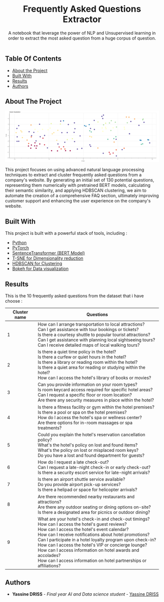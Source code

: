 <p align="center">
  <h1 align="center">Frequently Asked Questions Extractor</h1>

  <p align="center">
    A notebook that leverage the power of NLP and Unsupervised learning in order to extract the most asked question from a huge corpus of question.
    <br/>
    <br/>
  </p>
</p>



## Table Of Contents

* [About the Project](#about-the-project)
* [Built With](#built-with)
* [Results](#results)
* [Authors](#authors)

## About The Project

![cluster plot](images/clusters_plot.png)

This project focuses on using advanced natural language processing techniques to extract and cluster frequently asked questions from a company's website. By generating an initial set of 130 potential questions, representing them numerically with pretrained BERT models, calculating their semantic similarity, and applying HDBSCAN clustering, we aim to automate the creation of a comprehensive FAQ section, ultimately improving customer support and enhancing the user experience on the company's website.

## Built With

This project is built with a powerful stack of tools, including :

* [Python]()
* [PyTorch]()
* [SentenceTransformer (BERT Model)]()
* [T-SNE for Dimensionality reduction]()
* [HDBSCAN for Clustering]()
* [Bokeh for Data visualization]()

## Results

This is the 10 frequently asked questions from the dataset that i have choose :

| Cluster name | Questions |
| --- | ----------- |
| 1 | How can I arrange transportation to local attractions?<br>Can I get assistance with tour bookings or tickets?<br>Is there a courtesy shuttle to popular tourist attractions?<br>Can I get assistance with planning local sightseeing tours?<br>Can I receive detailed maps of local walking tours? |
| 2 | Is there a quiet time policy in the hotel?<br>Is there a curfew or quiet hours in the hotel?<br>Is there a library or reading room within the hotel?<br>Is there a quiet area for reading or studying within the hotel?<br>How can I access the hotel's library of books or movies? |
| 3 | Can you provide information on your room types?<br>Is room keycard access required for specific hotel areas?<br>Can I request a specific floor or room location?<br>Are there any security measures in place within the hotel? |
| 4 | Is there a fitness facility or gym within the hotel premises?<br>Is there a pool or spa on the hotel premises?<br>How do I access the hotel's spa or wellness center?<br>Are there options for in-room massages or spa treatments? |
| 5 | Could you explain the hotel's reservation cancellation policy?<br>What's the hotel's policy on lost and found items?<br>What's the policy on lost or misplaced room keys?<br>Do you have a lost and found department for guests? |
| 6 | How do I request a late check-out?<br>Can I request a late-night check-in or early check-out?<br>Is there a security escort service for late-night arrivals? |
| 7 | Is there an airport shuttle service available?<br>Do you provide airport pick-up services?<br>Is there a helipad or space for helicopter arrivals? |
| 8 | Are there recommended nearby restaurants and attractions?<br>Are there any outdoor seating or dining options on-site?<br>Is there a designated area for picnics or outdoor dining? |
| 9 | What are your hotel's check-in and check-out timings?<br>How can I access the hotel's guest reviews?<br>How can I access the hotel's event calendar?<br>How can I receive notifications about hotel promotions?<br>Can I participate in a hotel loyalty program upon check-in?<br>How can I access the hotel's VIP or concierge lounge?<br>How can I access information on hotel awards and accolades?<br>How can I access information on hotel partnerships or affiliations? |

## Authors

* **Yassine DRISS** - *Final year AI and Data science student* - [Yassine DRISS](https://github.com/cinex10)

